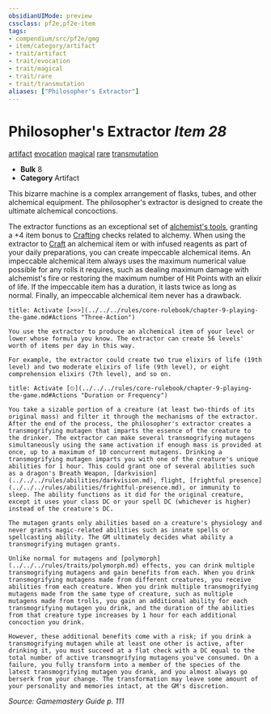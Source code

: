 ```yaml
---
obsidianUIMode: preview
cssclass: pf2e,pf2e-item
tags:
- compendium/src/pf2e/gmg
- item/category/artifact
- trait/artifact
- trait/evocation
- trait/magical
- trait/rare
- trait/transmutation
aliases: ["Philosopher's Extractor"]
---
```

# Philosopher's Extractor *Item 28*  
[artifact](../../../Rules/traits/artifact-gmg.md)  [evocation](../../../Rules/traits/evocation.md)  [magical](../../../Rules/traits/magical.md)  [rare](../../../Rules/traits/rare.md)  [transmutation](../../../Rules/traits/transmutation.md)  

- **Bulk** 8
- **Category** Artifact

This bizarre machine is a complex arrangement of flasks, tubes, and other alchemical equipment. The philosopher's extractor is designed to create the ultimate alchemical concoctions.

The extractor functions as an exceptional set of [alchemist's tools](alchemists-tools.md), granting a +4 item bonus to [Crafting](../../skills.md#Crafting) checks related to alchemy. When using the extractor to [Craft](../../../Rules/actions/craft.md) an alchemical item or with infused reagents as part of your daily preparations, you can create impeccable alchemical items. An impeccable alchemical item always uses the maximum numerical value possible for any rolls it requires, such as dealing maximum damage with alchemist's fire or restoring the maximum number of Hit Points with an elixir of life. If the impeccable item has a duration, it lasts twice as long as normal. Finally, an impeccable alchemical item never has a drawback.

```ad-embed-ability
title: Activate [>>>](../../../rules/core-rulebook/chapter-9-playing-the-game.md#Actions "Three-Action")

You use the extractor to produce an alchemical item of your level or lower whose formula you know. The extractor can create 56 levels' worth of items per day in this way.

For example, the extractor could create two true elixirs of life (19th level) and two moderate elixirs of life (9th level), or eight comprehension elixirs (7th level), and so on.
```

```ad-embed-ability
title: Activate [⏲](../../../rules/core-rulebook/chapter-9-playing-the-game.md#Actions "Duration or Frequency")

You take a sizable portion of a creature (at least two-thirds of its original mass) and filter it through the mechanisms of the extractor. After the end of the process, the philosopher's extractor creates a transmogrifying mutagen that imparts the essence of the creature to the drinker. The extractor can make several transmogrifying mutagens simultaneously using the same activation if enough mass is provided at once, up to a maximum of 10 concurrent mutagens. Drinking a transmogrifying mutagen imparts you with one of the creature's unique abilities for 1 hour. This could grant one of several abilities such as a dragon's Breath Weapon, [darkvision](../../../rules/abilities/darkvision.md), flight, [frightful presence](../../../rules/abilities/frightful-presence.md), or immunity to sleep. The ability functions as it did for the original creature, except it uses your class DC or your spell DC (whichever is higher) instead of the creature's DC.

The mutagen grants only abilities based on a creature's physiology and never grants magic-related abilities such as innate spells or spellcasting ability. The GM ultimately decides what ability a transmogrifying mutagen grants.

Unlike normal for mutagens and [polymorph](../../../rules/traits/polymorph.md) effects, you can drink multiple transmogrifying mutagens and gain benefits from each. When you drink transmogrifying mutagens made from different creatures, you receive abilities from each creature. When you drink multiple transmogrifying mutagens made from the same type of creature, such as multiple mutagens made from trolls, you gain an additional ability for each transmogrifying mutagen you drink, and the duration of the abilities from that creature type increases by 1 hour for each additional concoction you drink.

However, these additional benefits come with a risk; if you drink a transmogrifying mutagen while at least one other is active, after drinking it, you must succeed at a flat check with a DC equal to the total number of active transmogrifying mutagens you've consumed. On a failure, you fully transform into a member of the species of the latest transmogrifying mutagen you drank, and you almost always go berserk from your change. The transformation may leave some amount of your personality and memories intact, at the GM's discretion.
```

*Source: Gamemastery Guide p. 111*
